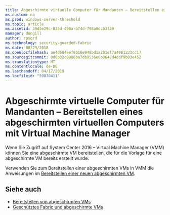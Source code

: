```yaml
---
title: Abgeschirmte virtuelle Computer für Mandanten – Bereitstellen eines abgeschirmten virtuellen Computers mit Virtual Machine Manager
ms.custom: na
ms.prod: windows-server-threshold
ms.topic: article
ms.assetid: 39d5e29c-835d-490a-b74d-798a0dcb3f39
manager: dongill
author: rpsqrd
ms.technology: security-guarded-fabric
ms.date: 08/29/2018
ms.openlocfilehash: ae4d684eef9b16e948bd1a2b1ef7a4981233cc17
ms.sourcegitcommit: 0d0b32c8986ba7db9536e0b8648d4ddf9b03e452
ms.translationtype: MT
ms.contentlocale: de-DE
ms.lasthandoff: 04/17/2019
ms.locfileid: "59870411"
---
```

# <a name="shielded-vms-for-tenants---deploying-a-shielded-vm-by-using-virtual-machine-manager"></a>Abgeschirmte virtuelle Computer für Mandanten – Bereitstellen eines abgeschirmten virtuellen Computers mit Virtual Machine Manager

Wenn Sie Zugriff auf System Center 2016 – Virtual Machine Manager (VMM) können Sie eine abgeschirmte VM bereitstellen, die für die Vorlage für eine abgeschirmte VM bereits erstellt wurde. 

Verwenden Sie zum Bereitstellen einer abgeschirmten VMs in VMM die Anweisungen im [Bereitstellen einer neuen abgeschirmten VM](https://technet.microsoft.com/system-center-docs/vmm/scenario/guarded-vms#provision-a-new-shielded-vm).

## <a name="see-also"></a>Siehe auch

- [Bereitstellen von abgeschirmten VMs](guarded-fabric-configuration-scenarios-for-shielded-vms-overview.md)
- [Geschütztes Fabric und abgeschirmte VMs](guarded-fabric-and-shielded-vms-top-node.md)
